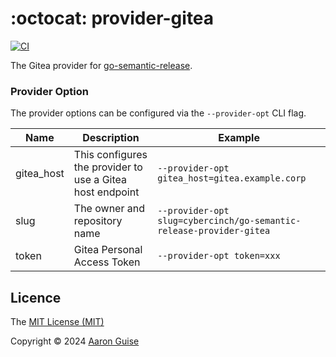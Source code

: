 # :octocat: provider-gitea
[![CI](https://github.com/cybercinch/go-semantic-release-provider-gitea/workflows/CI/badge.svg?branch=master)](https://github.com/cybercinch/go-semantic-release-provider-gitea/actions?query=workflow%3ACI+branch%3Amain)

The Gitea provider for [go-semantic-release](https://github.com/go-semantic-release/semantic-release).

### Provider Option

The provider options can be configured via the `--provider-opt` CLI flag.

| Name | Description | Example |
|---|---|---|
| gitea_host | This configures the provider to use a Gitea host endpoint | `--provider-opt gitea_host=gitea.example.corp` |
| slug | The owner and repository name  | `--provider-opt slug=cybercinch/go-semantic-release-provider-gitea` |
| token | Gitea Personal Access Token  | `--provider-opt token=xxx` |

## Licence

The [MIT License (MIT)](http://opensource.org/licenses/MIT)

Copyright © 2024 [Aaron Guise](https://github.com/guisea)
